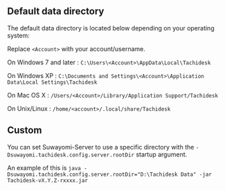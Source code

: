 ## Default data directory
The default data directory is located below depending on your operating system:

Replace `<Account>` with your account/username.

On Windows 7 and later : `C:\Users\<Account>\AppData\Local\Tachidesk`

On Windows XP : `C:\Documents and Settings\<Account>\Application Data\Local Settings\Tachidesk`

On Mac OS X : `/Users/<Account>/Library/Application Support/Tachidesk`

On Unix/Linux : `/home/<account>/.local/share/Tachidesk`

## Custom
You can set Suwayomi-Server to use a specific directory with the `-Dsuwayomi.tachidesk.config.server.rootDir` startup argument.

An example of this is `java -Dsuwayomi.tachidesk.config.server.rootDir="D:\Tachidesk Data" -jar Tachidesk-vX.Y.Z-rxxxx.jar`
